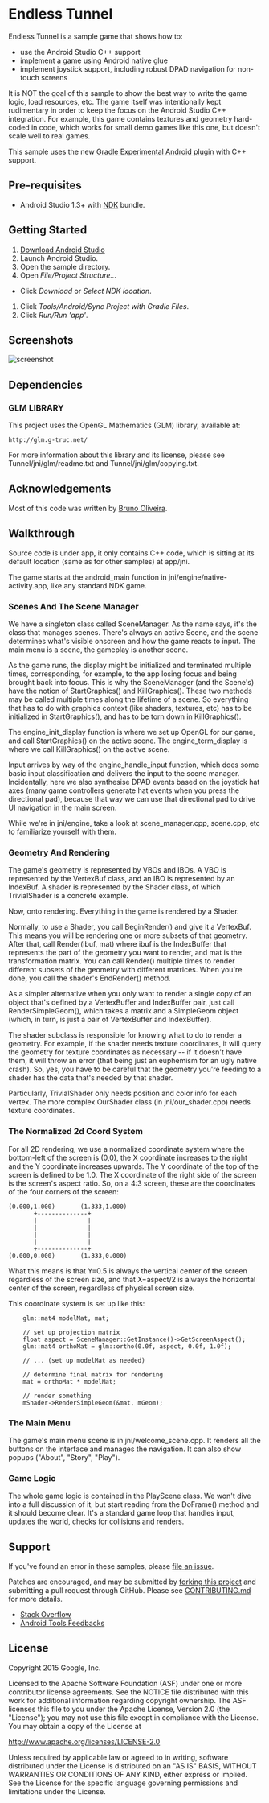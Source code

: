 Endless Tunnel
==============
Endless Tunnel is a sample game that shows how to:
- use the Android Studio C++ support
- implement a game using Android native glue
- implement joystick support, including robust DPAD navigation for non-touch screens

It is NOT the goal of this sample to show the best way to write the
game logic, load resources, etc. The game itself was intentionally
kept rudimentary in order to keep the focus on the Android Studio C++
integration. For example, this game contains textures and geometry
hard-coded in code, which works for small demo games like this one,
but doesn't scale well to real games.

This sample uses the new [Gradle Experimental Android plugin](http://tools.android.com/tech-docs/new-build-system/gradle-experimental) with C++ support.

Pre-requisites
--------------
- Android Studio 1.3+ with [NDK](https://developer.android.com/ndk/) bundle.

Getting Started
---------------
1. [Download Android Studio](http://developer.android.com/sdk/index.html)
1. Launch Android Studio.
1. Open the sample directory.
1. Open *File/Project Structure...*
  - Click *Download* or *Select NDK location*.
1. Click *Tools/Android/Sync Project with Gradle Files*.
1. Click *Run/Run 'app'*.

Screenshots
-----------
![screenshot](screenshot.png)

Dependencies
------------
### GLM LIBRARY

This project uses the OpenGL Mathematics (GLM) library, available at:

    http://glm.g-truc.net/

For more information about this library and its license, please see
Tunnel/jni/glm/readme.txt and Tunnel/jni/glm/copying.txt.

Acknowledgements
----------------
Most of this code was written by [Bruno Oliveira](https://plus.google.com/+BrunoOliveira).

Walkthrough
-----------
Source code is under app, it only contains C++ code, which is
sitting at its default location (same as for other samples) at
app/jni.

The game starts at the android_main function in 
jni/engine/native-activity.app, like any standard NDK game.

### Scenes And The Scene Manager

We have a singleton class called SceneManager. As the name says, it's
the class that manages scenes. There's always an active Scene, and
the scene determines what's visible onscreen and how the game reacts
to input. The main menu is a scene, the gameplay is another scene.

As the game runs, the display might be initialized and terminated
multiple times, corresponding, for example, to the app losing focus
and being brought back into focus. This is why the SceneManager
(and the Scene's) have the notion of StartGraphics() and KillGraphics().
These two methods may be called multiple times along the lifetime of
a scene. So everything that has to do with graphics context (like
shaders, textures, etc) has to be initialized in StartGraphics(), 
and has to be torn down in KillGraphics().

The engine_init_display function is where we set up OpenGL
for our game, and call StartGraphics() on the active scene.
The engine_term_display is where we call KillGraphics() on the active
scene.

Input arrives by way of the engine_handle_input function, which
does some basic input classification and delivers the input to
the scene manager. Incidentally, here we also synthesise DPAD events based
on the joystick hat axes (many game controllers generate hat events
when you press the directional pad), because that way we can use that
directional pad to drive UI navigation in the main screen.

While we're in jni/engine, take a look at scene_manager.cpp,
scene.cpp, etc to familiarize yourself with them.

### Geometry And Rendering

The game's geometry is represented by VBOs and IBOs. A VBO is represented
by the VertexBuf class, and an IBO is represented by an IndexBuf.
A shader is represented by the Shader class, of which TrivialShader is
a concrete example.

Now, onto rendering. Everything in the game is rendered by a Shader.

Normally, to use a Shader, you call BeginRender() and give it a
VertexBuf. This means you will be rendering one or more subsets of that
geometry. After that, call Render(ibuf, mat) where ibuf is the IndexBuffer
that represents the part of the geometry you want to render, and
mat is the transformation matrix. You can call Render() multiple times to
render different subsets of the geometry with different matrices.
When you're done, you call the shader's EndRender() method.

As a simpler alternative when you only want to render a single copy
of an object that's defined by a VertexBuffer and IndexBuffer pair,
just call RenderSimpleGeom(), which takes a matrix and a SimpleGeom
object (which, in turn, is just a pair of VertexBuffer and IndexBuffer).

The shader subclass is responsible for knowing what to do to render
a geometry. For example, if the shader needs texture coordinates, it will
query the geometry for texture coordinates as necessary -- if it doesn't
have them, it will throw an error (that being just an euphemism for
an ugly native crash). So, yes, you have to be careful that the geometry
you're feeding to a shader has the data that's needed by that shader.

Particularly, TrivialShader only needs position and color info for 
each vertex. The more complex OurShader class (in jni/our_shader.cpp)
needs texture coordinates.

### The Normalized 2d Coord System

For all 2D rendering, we use a normalized coordinate system where
the bottom-left of the screen is (0,0), the X coordinate increases
to the right and the Y coordinate increases upwards. The Y coordinate
of the top of the screen is defined to be 1.0. The X coordinate of
the right side of the screen is the screen's aspect ratio. So,
on a 4:3 screen, these are the coordinates of the four corners
of the screen:

```
(0.000,1.000)       (1.333,1.000)
       +--------------+
       |              |
       |              |
       |              |
       |              |
       +--------------+
(0.000,0.000)       (1.333,0.000)
```

What this means is that Y=0.5 is always the vertical center of the
screen regardless of the screen size, and that X=aspect/2 is always
the horizontal center of the screen, regardless of physical screen size.

This coordinate system is set up like this:

```
    glm::mat4 modelMat, mat;

    // set up projection matrix
    float aspect = SceneManager::GetInstance()->GetScreenAspect();
    glm::mat4 orthoMat = glm::ortho(0.0f, aspect, 0.0f, 1.0f);

    // ... (set up modelMat as needed)

    // determine final matrix for rendering
    mat = orthoMat * modelMat;

    // render something
    mShader->RenderSimpleGeom(&mat, mGeom);
```

### The Main Menu

The game's main menu scene is in jni/welcome_scene.cpp. It renders
all the buttons on the interface and manages the navigation. It can
also show popups ("About", "Story", "Play").

### Game Logic

The whole game logic is contained in the PlayScene class. We won't dive
into a full discussion of it, but start reading from the DoFrame() method
and it should become clear. It's a standard game loop that handles
input, updates the world, checks for collisions and renders.

Support
-------
If you've found an error in these samples, please [file an issue](https://github.com/googlesamples/android-ndk/issues/new).

Patches are encouraged, and may be submitted by [forking this project](https://github.com/googlesamples/android-ndk/fork) and
submitting a pull request through GitHub. Please see [CONTRIBUTING.md](../CONTRIBUTING.md) for more details.

- [Stack Overflow](http://stackoverflow.com/questions/tagged/android-ndk)
- [Android Tools Feedbacks](http://tools.android.com/feedback)

License
-------
Copyright 2015 Google, Inc.

Licensed to the Apache Software Foundation (ASF) under one or more contributor
license agreements.  See the NOTICE file distributed with this work for
additional information regarding copyright ownership.  The ASF licenses this
file to you under the Apache License, Version 2.0 (the "License"); you may not
use this file except in compliance with the License.  You may obtain a copy of
the License at

  http://www.apache.org/licenses/LICENSE-2.0

Unless required by applicable law or agreed to in writing, software
distributed under the License is distributed on an "AS IS" BASIS, WITHOUT
WARRANTIES OR CONDITIONS OF ANY KIND, either express or implied.  See the
License for the specific language governing permissions and limitations under
the License.
